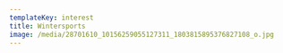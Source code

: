 ```yaml
---
templateKey: interest
title: Wintersports
image: /media/28701610_10156259055127311_1803815895376827108_o.jpg
---
```



